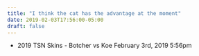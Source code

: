 ```yaml
---
title: "I think the cat has the advantage at the moment"
date: 2019-02-03T17:56:00-05:00
draft: false
---
```

- 2019 TSN Skins - Botcher vs Koe February 3rd, 2019 5:56pm
